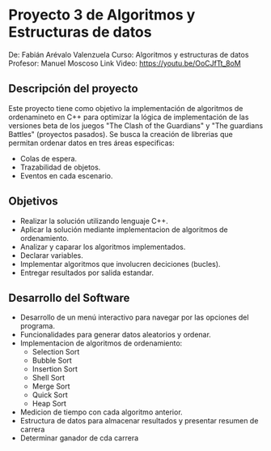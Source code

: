 # Proyecto 3 de Algoritmos y Estructuras de datos

De: Fabián Arévalo Valenzuela
Curso: Algoritmos y estructuras de datos
Profesor: Manuel Moscoso
Link Video: https://youtu.be/OoCJfTt_8oM

## Descripción del proyecto

Este proyecto tiene como objetivo la implementación de algoritmos de ordenamineto en C++ para optimizar la lógica de implementación de las versiones beta de los juegos "The Clash of the Guardians" y "The guardians Battles" (proyectos pasados). Se busca la creación de librerias que permitan ordenar datos en tres áreas especificas:
- Colas de espera.
- Trazabilidad de objetos.
- Eventos en cada escenario.

## Objetivos

- Realizar la solución utilizando lenguaje C++.
- Aplicar la solución mediante implementacion de algoritmos de ordenamiento.
- Analizar y caparar los algoritmos implementados.
- Declarar variables.
- Implementar algoritmos que involucren deciciones (bucles).
- Entregar resultados por salida estandar.

## Desarrollo del Software

- Desarrollo de un menú interactivo para navegar por las opciones del programa.
- Funcionalidades para generar datos aleatorios y ordenar.
- Implementacion de algoritmos de ordenamiento:
  - Selection Sort
  - Bubble Sort
  - Insertion Sort
  - Shell Sort
  - Merge Sort
  - Quick Sort
  - Heap Sort
- Medicion de tiempo con cada algoritmo anterior.
- Estructura de datos para almacenar resultados y presentar resumen de carrera
- Determinar ganador de cda carrera
